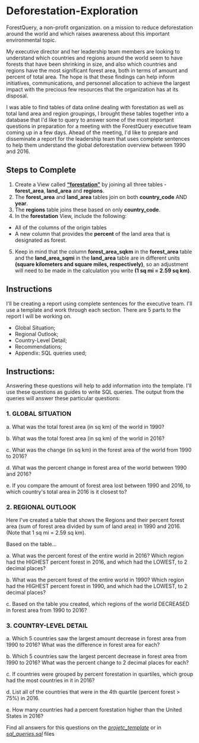 # Deforestation-Exploration
ForestQuery, a non-profit organization. on a mission to reduce deforestation around the world and which raises awareness about this important environmental topic.

My executive director and her leadership team members are looking to understand which countries and regions around the world seem to have forests that have been shrinking in size, and also which countries and regions have the most significant forest area, both in terms of amount and percent of total area. The hope is that these findings can help inform initiatives, communications, and personnel allocation to achieve the largest impact with the precious few resources that the organization has at its disposal.

I was able to find tables of data online dealing with forestation as well as total land area and region groupings, I brought these tables together into a database that I'd like to query to answer some of the most important questions in preparation for a meeting with the ForestQuery executive team coming up in a few days. Ahead of the meeting, I'd like to prepare and disseminate a report for the leadership team that uses complete sentences to help them understand the global deforestation overview between 1990 and 2016.

## Steps to Complete
1. Create a View called [**“forestation”**](https://github.com/irzelindo/Deforestation-Exploratin/blob/master/forestation_view.sql) by joining all three tables - **forest_area**, **land_area** and **regions**.
2. The **forest_area** and **land_area** tables join on both **country_code** AND **year**.
3. The **regions** table joins these based on only **country_code**.
4. In the **forestation** View, include the following:

* All of the columns of the origin tables
* A new column that provides the **percent** of the land area that is designated as forest.

5. Keep in mind that the column **forest_area_sqkm** in the **forest_area** table and the **land_area_sqmi** in the **land_area** table are in different units **(square kilometers and square miles, respectively)**, so an adjustment will need to be made in the calculation you write **(1 sq mi = 2.59 sq km)**.

## Instructions
I'll be creating a report using complete sentences for the executive team. I'll use a template and work through each section. There are 5 parts to the report I will be working on.

* Global Situation;
* Regional Outlook;
* Country-Level Detail;
* Recommendations;
* Appendix: SQL queries used;

## Instructions:

Answering these questions will help to add information into the template.
I'll use these questions as guides to write SQL queries.
The output from the queries will answer these particular questions:

### 1. GLOBAL SITUATION 

a. What was the total forest area (in sq km) of the world in 1990?

b. What was the total forest area (in sq km) of the world in 2016?

c. What was the change (in sq km) in the forest area of the world from 1990 to 2016?

d. What was the percent change in forest area of the world between 1990 and 2016?

e. If you compare the amount of forest area lost between 1990 and 2016, to which country's total area in 2016 is it closest to?

### 2. REGIONAL OUTLOOK

Here I've created a table that shows the Regions and their percent forest area (sum of forest area divided by sum of land area) in 1990 and 2016. (Note that 1 sq mi = 2.59 sq km).

Based on the table...

a. What was the percent forest of the entire world in 2016? Which region had the HIGHEST percent forest in 2016, and which had the LOWEST, to 2 decimal places?

b. What was the percent forest of the entire world in 1990? Which region had the HIGHEST percent forest in 1990, and which had the LOWEST, to 2 decimal places?

c. Based on the table you created, which regions of the world DECREASED in forest area from 1990 to 2016?

### 3. COUNTRY-LEVEL DETAIL

a. Which 5 countries saw the largest amount decrease in forest area from 1990 to 2016? What was the difference in forest area for each?

b. Which 5 countries saw the largest percent decrease in forest area from 1990 to 2016? What was the percent change to 2 decimal places for each?

c. If countries were grouped by percent forestation in quartiles, which group had the most countries in it in 2016?

d. List all of the countries that were in the 4th quartile (percent forest > 75%) in 2016.

e. How many countries had a percent forestation higher than the United States in 2016?

Find all answers for this questions on the [*projetc_template*](https://github.com/irzelindo/Deforestation-Exploratin/blob/master/project-template-deforestation-exploration-solution.pdf) or in [*sql_queries.sql*](https://github.com/irzelindo/Deforestation-Exploratin/blob/master/sql_queries.sql) files
